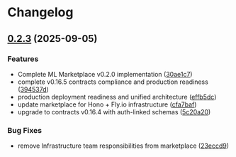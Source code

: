 # Changelog

## [0.2.3](https://github.com/NeuroNetIQ/trader-marketplace/compare/cli-0.2.2...cli-0.2.3) (2025-09-05)


### Features

* Complete ML Marketplace v0.2.0 implementation ([30ae1c7](https://github.com/NeuroNetIQ/trader-marketplace/commit/30ae1c7c4b7e2fb61db84b0bde06f68ad3b90fcc))
* complete v0.16.5 contracts compliance and production readiness ([394537d](https://github.com/NeuroNetIQ/trader-marketplace/commit/394537d3fcd40313ee91772185112473c94e17c1))
* production deployment readiness and unified architecture ([effb5dc](https://github.com/NeuroNetIQ/trader-marketplace/commit/effb5dc147d456dbedfa241c24b61268de4aa6a9))
* update marketplace for Hono + Fly.io infrastructure ([cfa7baf](https://github.com/NeuroNetIQ/trader-marketplace/commit/cfa7baf8a08d731a7035446abaabc21c1a54f98f))
* upgrade to contracts v0.16.4 with auth-linked schemas ([5c20a20](https://github.com/NeuroNetIQ/trader-marketplace/commit/5c20a20941af3e319a29b88e5801ea4f6e071f2d))


### Bug Fixes

* remove Infrastructure team responsibilities from marketplace ([23eccd9](https://github.com/NeuroNetIQ/trader-marketplace/commit/23eccd9eb37a9efe8b28dd8313047c857afb4a70))
